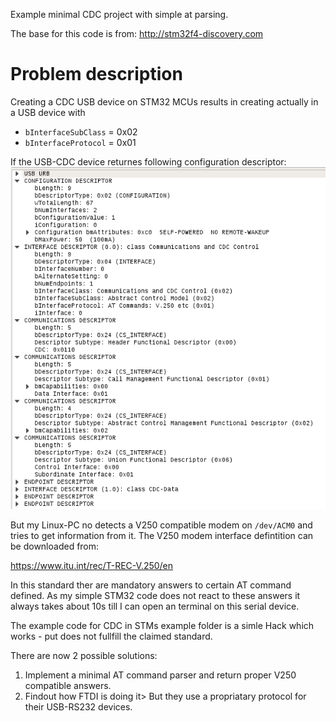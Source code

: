 Example minimal CDC project with simple at parsing.


The base for this code is from:
http://stm32f4-discovery.com

# Problem description
Creating a CDC USB device on STM32 MCUs results in creating actually in a USB device with
- `bInterfaceSubClass` = 0x02
- `bInterfaceProtocol` = 0x01

If the USB-CDC device returnes following configuration descriptor:
![Wireshark frame capture](wireshark_cdc.png)

But my Linux-PC no detects a V250 compatible modem on `/dev/ACM0` and tries to get information from it. The V250 modem interface defintition can be downloaded from:

https://www.itu.int/rec/T-REC-V.250/en

In this standard ther are mandatory answers to certain AT command defined. As my simple STM32 code does not react to these answers it always takes about 10s till I can open an terminal on this serial device.

The example code for CDC in STMs example folder is a simle Hack which works - put does not fullfill the claimed standard.

There are now 2 possible solutions:
1. Implement a minimal AT command parser and return proper V250 compatible answers.
2. Findout how FTDI is doing it> But they use a propriatary protocol for their USB-RS232 devices.

